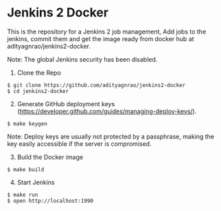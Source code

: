# Jenkins 2 Docker

This is the repository for a Jenkins 2 job management,
Add jobs to the jenkins,
commit them and 
get the image ready from docker hub at adityagnrao/jenkins2-docker.

Note: The global Jenkins security has been disabled.

1. Clone the Repo

```
$ git clone https://github.com/adityagnrao/jenkins2-docker
$ cd jenkins2-docker
```

2. Generate GitHub deployment keys (https://developer.github.com/guides/managing-deploy-keys/).

```
$ make keygen
```

Note: Deploy keys are usually not protected by a passphrase, making the key
easily accessible if the server is compromised.

3. Build the Docker image

```
$ make build
```

4. Start Jenkins

```
$ make run
$ open http://localhost:1990
```
